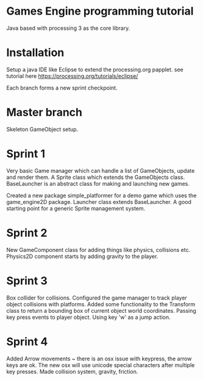 # Games Engine programming tutorial
Java based with processing 3 as the core library.

# Installation
Setup a java IDE like Eclipse to extend the processing.org papplet.
see tutorial here https://processing.org/tutorials/eclipse/

Each branch forms a new sprint checkpoint.
# Master branch
Skeleton GameObject setup.

# Sprint 1
Very basic Game manager which can handle a list of GameObjects, update and render them.
A Sprite class which extends the GameObjects class.
BaseLauncher is an abstract class for making and launching new games.


Created a new package simple_platformer for a demo game which uses the game_engine2D package.
Launcher class extends BaseLauncher. A good starting point for a generic Sprite management system.

# Sprint 2
New GameComponent class for adding things like physics, collisions etc. 
Physics2D component starts by adding gravity to the player. 

# Sprint 3
Box collider for collisions. 
Configured the game manager to track player object collisions with platforms. 
Added some functionality to the Transform class to return a bounding box of current object world coordinates.
Passing key press events to player object. Using key 'w' as a jump action.

# Sprint 4
Added Arrow movements ~ there is an osx issue with keypress, the arrow keys are ok. The new osx will use unicode special characters after multiple key presses.
Made collision system, gravity, friction.
